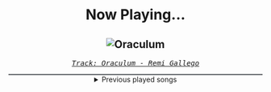 <div align="center"> 
<h1>Now Playing...</h1>

![Oraculum](https://i.scdn.co/image/ab67616d00001e0261d6cb3dd4d946c0170eb3ac)
--
_<samp><a href="https://open.spotify.com/track/3nG0jq2Dj7s90B1kZsqnJc">Track: Oraculum - Remi Gallego</a></samp>_

<div style="border: 1px #4B5054 solid"></div>
<details>
  <summary>
    Previous played songs
  </summary>
  <table>
    <thead>
      <tr>
        <th>
          Artist
        </th>
        <th>
          Song
        </th>
        <th>
          Link
        </th>
      </tr>
    </thead>
    <tbody>
      <tr><td>Remi Gallego</td><td>Oraculum</td><td><a href="https://open.spotify.com/track/3nG0jq2Dj7s90B1kZsqnJc">https://open.spotify.com/track/3nG0jq2Dj7s90B1kZsqnJc</a></td></tr><tr><td>Remi Gallego</td><td>Nocturnus</td><td><a href="https://open.spotify.com/track/03V5dYWPoCWRV43E229wjY">https://open.spotify.com/track/03V5dYWPoCWRV43E229wjY</a></td></tr><tr><td>Remi Gallego</td><td>Mist</td><td><a href="https://open.spotify.com/track/2uLh3T3mdI0i1e9i73rm4e">https://open.spotify.com/track/2uLh3T3mdI0i1e9i73rm4e</a></td></tr><tr><td>Seeing Things</td><td>Switchblade</td><td><a href="https://open.spotify.com/track/2XWitdTHchAFEK0pi7nZc3">https://open.spotify.com/track/2XWitdTHchAFEK0pi7nZc3</a></td></tr><tr><td>TesseracT</td><td>The Grey</td><td><a href="https://open.spotify.com/track/7L3xFgVUkjFcTtSQaD0vfe">https://open.spotify.com/track/7L3xFgVUkjFcTtSQaD0vfe</a></td></tr><tr><td>TesseracT</td><td>Legion</td><td><a href="https://open.spotify.com/track/4gHIRlbHfLKLMThA0beE5h">https://open.spotify.com/track/4gHIRlbHfLKLMThA0beE5h</a></td></tr><tr><td>Lø Spirit</td><td>Wild Things</td><td><a href="https://open.spotify.com/track/2i1vYzTP1FQ4osYpDnoBEV">https://open.spotify.com/track/2i1vYzTP1FQ4osYpDnoBEV</a></td></tr><tr><td>Blue Stahli</td><td>Doubt</td><td><a href="https://open.spotify.com/track/1g1zPW8Lz3JNswZ0renR9c">https://open.spotify.com/track/1g1zPW8Lz3JNswZ0renR9c</a></td></tr><tr><td>Blue Stahli</td><td>Smackdown</td><td><a href="https://open.spotify.com/track/48YtR9776cTjPi2sRO4pPQ">https://open.spotify.com/track/48YtR9776cTjPi2sRO4pPQ</a></td></tr><tr><td>Blue Stahli</td><td>Accelerant</td><td><a href="https://open.spotify.com/track/6TUeqkhYaUJcbjtEL7mV1k">https://open.spotify.com/track/6TUeqkhYaUJcbjtEL7mV1k</a></td></tr><tr><td>Blue Stahli</td><td>Reverse Tension</td><td><a href="https://open.spotify.com/track/0JXRxhuHvu7R03nZyeQqHe">https://open.spotify.com/track/0JXRxhuHvu7R03nZyeQqHe</a></td></tr><tr><td>Blue Stahli</td><td>Let's Go</td><td><a href="https://open.spotify.com/track/4va3T7lEMieqicBPpQHPXI">https://open.spotify.com/track/4va3T7lEMieqicBPpQHPXI</a></td></tr><tr><td>Blue Stahli</td><td>Overklock</td><td><a href="https://open.spotify.com/track/2ens5MBzdXKTlh7JE5XBih">https://open.spotify.com/track/2ens5MBzdXKTlh7JE5XBih</a></td></tr><tr><td>Blue Stahli</td><td>Legion</td><td><a href="https://open.spotify.com/track/3rgJqU3XfiNwnM8LYO8xI5">https://open.spotify.com/track/3rgJqU3XfiNwnM8LYO8xI5</a></td></tr><tr><td>Blue Stahli</td><td>Obsidian</td><td><a href="https://open.spotify.com/track/7Mkp0gED0maUGQQ4pEZUbl">https://open.spotify.com/track/7Mkp0gED0maUGQQ4pEZUbl</a></td></tr><tr><td>Blue Stahli</td><td>Red Carpet Rush</td><td><a href="https://open.spotify.com/track/2QxpxDdedJKKdL31X4xdiM">https://open.spotify.com/track/2QxpxDdedJKKdL31X4xdiM</a></td></tr><tr><td>Orbit Culture</td><td>While We Serve</td><td><a href="https://open.spotify.com/track/3LmcjJ7e4tlRqwYs2VNRq0">https://open.spotify.com/track/3LmcjJ7e4tlRqwYs2VNRq0</a></td></tr><tr><td>Orbit Culture</td><td>Sound Of The Bell</td><td><a href="https://open.spotify.com/track/0zb81VDwmnvUwx73Hp91bg">https://open.spotify.com/track/0zb81VDwmnvUwx73Hp91bg</a></td></tr><tr><td>Orbit Culture</td><td>The Upheaval</td><td><a href="https://open.spotify.com/track/1jWkoYklhLmd9288PIgDWG">https://open.spotify.com/track/1jWkoYklhLmd9288PIgDWG</a></td></tr><tr><td>Orbit Culture</td><td>While We Serve</td><td><a href="https://open.spotify.com/track/3LmcjJ7e4tlRqwYs2VNRq0">https://open.spotify.com/track/3LmcjJ7e4tlRqwYs2VNRq0</a></td></tr>
    </tbody>
  </table>
</details>

</div>
